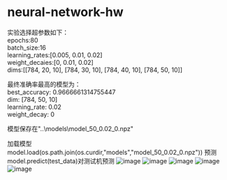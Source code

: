 # neural-network-hw
实验选择超参数如下：  
epochs:80  
batch_size:16  
learning_rates:[0.005, 0.01, 0.02]  
weight_decaies:[0, 0.01, 0.02]  
dims:[[784, 20, 10], [784, 30, 10], [784, 40, 10], [784, 50, 10]]

最终准确率最高的模型为：  
best_accuracy: 0.9666661314755447  
dim: [784, 50, 10]  
learning_rate: 0.02  
weight_decay: 0  

模型保存在"..\models\model_50_0.02_0.npz"

加载模型
model.load(os.path.join(os.curdir,"models","model_50_0.02_0.npz"))
预测
model.predict(test_data)对测试机预测
![image](https://user-images.githubusercontent.com/79825105/230629038-92fc604d-b63f-425d-93b3-d57104f8117e.png)
![image](https://user-images.githubusercontent.com/79825105/230629053-a3659bd0-ba8a-4ee9-acbb-12f6a02df803.png)
![image](https://user-images.githubusercontent.com/79825105/230629069-eff4a377-1b28-4805-96f0-b25c9a17f346.png)
![image](https://user-images.githubusercontent.com/79825105/230629090-ea350170-3204-43c2-8e57-8a0016615adf.png)
![image](https://user-images.githubusercontent.com/79825105/230629111-4b37f577-c7b1-4f31-9dac-7135419e7a9b.png)
